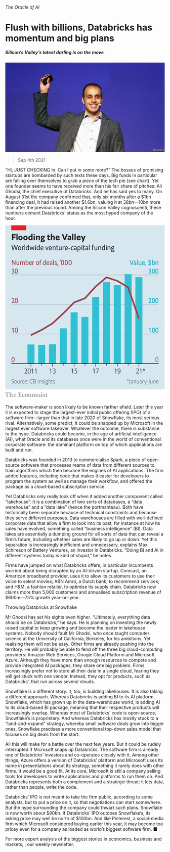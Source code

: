 ###### The Oracle of AI

# Flush with billions, Databricks has momentum and big plans 

##### Silicon’s Valley’s latest darling is on the move 

![image](images/20210904_wbp503.jpg) 

> Sep 4th 2021 

“HI, JUST CHECKING in. Can I put in some more?” The bosses of promising startups are bombarded by such texts these days. Big funds in particular are falling over themselves to grab a piece of the tech pie (see chart). Yet one founder seems to have received more than his fair share of pitches: Ali Ghodsi, the chief executive of Databricks. And he has said yes to many. On August 31st the company confirmed that, only six months after a $1bn financing deal, it had raised another $1.6bn, valuing it at $38bn—$10bn more than after the previous round. Among the Silicon Valley cognoscenti, these numbers cement Databricks’ status as the most hyped company of the hour.

![image](images/20210904_WBC108.png) 


The software-maker is soon likely to be known farther afield. Later this year it is expected to stage the largest-ever initial public offering (IPO) of a software firm—larger than that in late 2020 of Snowflake, its most serious rival. Alternatively, some predict, it could be snapped up by Microsoft in the largest ever software takeover. Whatever the outcome, there is substance to the hype. Databricks could become, in the age of artificial intelligence (AI), what Oracle and its databases once were in the world of conventional corporate software: the dominant platform on top of which applications are built and run.


Databricks was founded in 2013 to commercialise Spark, a piece of open-source software that processes reams of data from different sources to train algorithms which then become the engines of AI applications. The firm added features, including code that makes it easier for developers to program the system as well as manage their workflow, and offered the package as a cloud-based subscription service.

Yet Databricks only really took off when it added another component called “lakehouse”. It is a combination of two sorts of databases, a “data warehouse” and a “data lake” (hence the portmanteau). Both have historically been separate because of technical constraints and because they serve different purposes. Data warehouses are filled with well-defined corporate data that allow a firm to look into its past, for instance at how its sales have evolved, something called “business intelligence” (BI). Data lakes are essentially a dumping ground for all sorts of data that can reveal a firm’s future, including whether sales are likely to go up or down. Yet this separation is increasingly inefficient and unnecessary, explains Max Schireson of Battery Ventures, an investor in Databricks. “Doing BI and AI in different systems today is kind of stupid,” he notes.

Firms have jumped on what Databricks offers, in particular incumbents worried about being disrupted by an AI-driven startup. Comcast, an American broadband provider, uses it to allow its customers to use their voice to select movies; ABN Amro, a Dutch bank, to recommend services; and H&amp;M, a fashion retailer, to optimise its supply chain. Databricks now claims more than 5,000 customers and annualised subscription revenue of $600m—75% growth year-on-year.

Throwing Databricks at Snowflake

Mr Ghodsi has set his sights even higher. “Ultimately, everything data should be on Databricks,” he says. He is planning on investing the newly raised capital to keep growing and become the leader in lakehouse systems. Nobody should fault Mr Ghodsi, who once taught computer science at the University of California, Berkeley, for his ambitions. Yet realising them will not be easy. Other firms are already pushing into the territory. He will probably be able to fend off the three big cloud-computing providers: Amazon Web Services, Google Cloud Platform and Microsoft Azure. Although they have more than enough resources to compete and provide integrated AI packages, they share one big problem. Firms increasingly prefer not to store all their data in a single cloud, fearing they will get stuck with one vendor. Instead, they opt for products, such as Databricks’, that run across several clouds.

Snowflake is a different story. It, too, is building lakehouses. It is also taking a different approach. Whereas Databricks is adding BI to its AI platform, Snowflake, which has grown up in the data-warehouse world, is adding AI to its cloud-based BI package, meaning that their respective products will increasingly overlap. Whereas most of Databricks’ code is open-source, Snowflake’s is proprietary. And whereas Databricks has mostly stuck to a “land-and-expand” strategy, whereby small software deals grow into bigger ones, Snowflake practises a more conventional top-down sales model that focuses on big deals from the start.

All this will make for a battle over the next few years. But it could be rudely interrupted if Microsoft snaps up Databricks. The software firm is already one of Databricks’ investors and co-operates closely with it. Among other things, Azure offers a version of Databricks’ platform and Microsoft uses its name in presentations about its strategy, something it rarely does with other firms. It would be a good fit. At its core, Microsoft is still a company selling tools for developers to write applications and platforms to run them on. And Databricks represents both a complement and a strategic threat: it lets data, rather than people, write the code.

Databricks’ IPO is not meant to take the firm public, according to some analysts, but to put a price on it, so that negotiations can start somewhere. But the hype surrounding the company could thwart such plans. Snowflake is now worth about $90bn. If Databricks’ IPO outdoes Snowflake’s, its asking price may well be north of $100bn. And like Pinterest, a social-media firm which Microsoft considered buying earlier this year, it may become too pricey even for a company as loaded as world’s biggest software firm. ■

For more expert analysis of the biggest stories in economics, business and markets, , our weekly newsletter.

